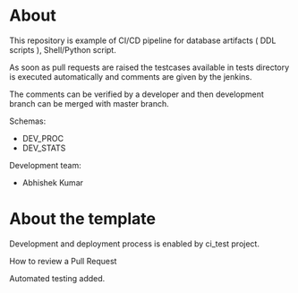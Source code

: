 # About

This repository is example of CI/CD pipeline for database artifacts ( DDL scripts ), Shell/Python script.

As soon as pull requests are raised the testcases available in tests directory is executed automatically and comments are given by the jenkins.

The comments can be verified by a developer and then development branch can be merged with master branch.

Schemas:
 - DEV_PROC
 - DEV_STATS

Development team:
 - Abhishek Kumar

# About the template

Development and deployment process is enabled by ci_test project.


How to review a Pull Request

Automated testing added.
